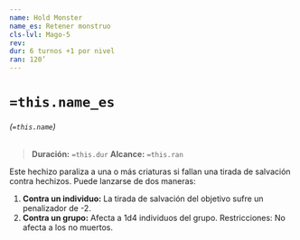 ```yaml
---
name: Hold Monster
name_es: Retener monstruo
cls-lvl: Mago-5
rev: 
dur: 6 turnos +1 por nivel
ran: 120’
---
```

# `=this.name_es`
###### (`=this.name`)

>**Duración:** `=this.dur`
>**Alcance:** `=this.ran`

Este hechizo paraliza a una o más criaturas si fallan una tirada de salvación contra hechizos. Puede lanzarse de dos maneras: 
1. **Contra un individuo:** La tirada de salvación del objetivo sufre un penalizador de -2. 
2. **Contra un grupo:** Afecta a 1d4 individuos del grupo. Restricciones: No afecta a los no muertos.